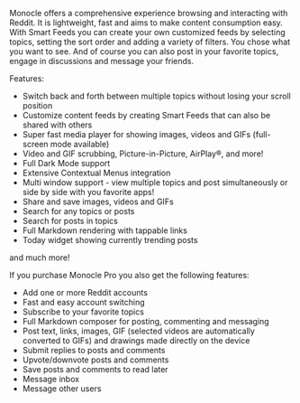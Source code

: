 Monocle offers a comprehensive experience browsing and interacting with Reddit. It is lightweight, fast and aims to make content consumption easy. With Smart Feeds you can create your own customized feeds by selecting topics, setting the sort order and adding a variety of filters. You chose what you want to see. And of course you can also post in your favorite topics, engage in discussions and message your friends.

Features:

- Switch back and forth between multiple topics without losing your scroll position
- Customize content feeds by creating Smart Feeds that can also be shared with others
- Super fast media player for showing images, videos and GIFs (full-screen mode available)
- Video and GIF scrubbing, Picture-in-Picture, AirPlay®, and more!
- Full Dark Mode support
- Extensive Contextual Menus integration
- Multi window support - view multiple topics and post simultaneously or side by side with you favorite apps!
- Share and save images, videos and GIFs
- Search for any topics or posts
- Search for posts in topics
- Full Markdown rendering with tappable links
- Today widget showing currently trending posts

and much more!

If you purchase Monocle Pro you also get the following features:

- Add one or more Reddit accounts
- Fast and easy account switching
- Subscribe to your favorite topics
- Full Markdown composer for posting, commenting and messaging
- Post text, links, images, GIF (selected videos are automatically converted to GIFs) and drawings made directly on the device
- Submit replies to posts and comments
- Upvote/downvote posts and comments
- Save posts and comments to read later
- Message inbox
- Message other users